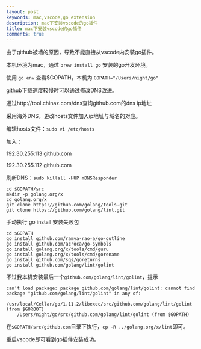 ```yaml
---
layout: post
keywords: mac,vscode,go extension
description: mac下安装vscode的go插件
title: mac下安装vscode的go插件
comments: true
---
```


由于github被墙的原因，导致不能直接从vscode内安装go插件。

本机环境为mac，通过 `brew install go` 安装的go开发环境。

使用 `go env` 查看$GOPATH，本机为 `GOPATH="/Users/night/go"`

github下载速度较慢时可以通过修改DNS改进。

通过http://tool.chinaz.com/dns查询github.com的dns ip地址

采用海外DNS，更改hosts文件加入ip地址与域名的对应。

编辑hosts文件：`sudo vi /etc/hosts`

加入：

192.30.255.113 github.com

192.30.255.112 github.com

刷新DNS：`sudo killall -HUP mDNSResponder`


```
cd $GOPATH/src
mkdir -p golang.org/x
cd golang.org/x
git clone https://github.com/golang/tools.git
git clone https://github.com/golang/lint.git
```

手动执行 go install 安装失败包

```
cd $GOPATH
go install github.com/ramya-rao-a/go-outline
go install github.com/acroca/go-symbols
go install golang.org/x/tools/cmd/guru
go install golang.org/x/tools/cmd/gorename
go install github.com/sqs/goreturns
go install github.com/golang/lint/golint
```

不过我本机安装最后一个`github.com/golang/lint/golint`，提示
```
can't load package: package github.com/golang/lint/golint: cannot find package "github.com/golang/lint/golint" in any of:
    /usr/local/Cellar/go/1.11.2/libexec/src/github.com/golang/lint/golint (from $GOROOT)
    /Users/night/go/src/github.com/golang/lint/golint (from $GOPATH)
```

在`$GOPATH/src/github.com`目录下执行，`cp -R ../golang.org/x/lint`即可。

重启vscode即可看到go插件安装成功。
